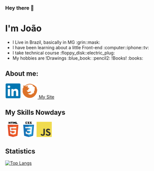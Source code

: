 ### Hey there 👋
<h1>I'm João</h1>
<ul>
    <li>I Live in Brazil, basically in MG :grin::mask:</li>
    <li>I have been learning about a little Front-end :computer::iphone::tv:</li>
    <li>I take technical course :floppy_disk::electric_plug:</li>
    <li>My hobbies are !Drawings :blue_book: :pencil2: !Books! :books:</li>
</ul>

<h2>About me:</h2>
<a href="https://www.linkedin.com/in/joaog123/"><img width="50px" src="https://raw.githubusercontent.com/devicons/devicon/master/icons/linkedin/linkedin-original.svg"></a>
<a href="https://joaoguilhermeport.netlify.app/index.html"><img width="50px" src="https://raw.githubusercontent.com/devicons/devicon/master/icons/firefox/firefox-plain.svg">  My Site</a>


<h2>My Skills Nowdays</h2>

<img width="50px" src="https://raw.githubusercontent.com/devicons/devicon/master/icons/html5/html5-original-wordmark.svg"><img width="50px" src="https://raw.githubusercontent.com/devicons/devicon/master/icons/css3/css3-original-wordmark.svg"><img width="50px" src="https://raw.githubusercontent.com/devicons/devicon/master/icons/javascript/javascript-original.svg">

<h2>Statistics</h2>

[![Top Langs](https://github-readme-stats.vercel.app/api/top-langs/?username=JoaoG23&langs_count=8)](https://github.com/JoaoG23/github-readme-stats)

